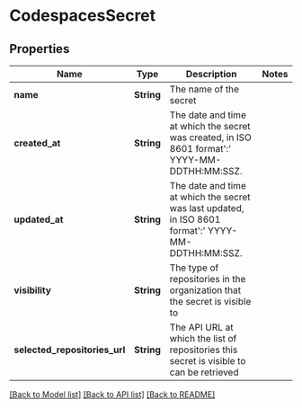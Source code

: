 # CodespacesSecret

## Properties

Name | Type | Description | Notes
------------ | ------------- | ------------- | -------------
**name** | **String** | The name of the secret | 
**created_at** | **String** | The date and time at which the secret was created, in ISO 8601 format':' YYYY-MM-DDTHH:MM:SSZ. | 
**updated_at** | **String** | The date and time at which the secret was last updated, in ISO 8601 format':' YYYY-MM-DDTHH:MM:SSZ. | 
**visibility** | **String** | The type of repositories in the organization that the secret is visible to | 
**selected_repositories_url** | **String** | The API URL at which the list of repositories this secret is visible to can be retrieved | 

[[Back to Model list]](../README.md#documentation-for-models) [[Back to API list]](../README.md#documentation-for-api-endpoints) [[Back to README]](../README.md)


